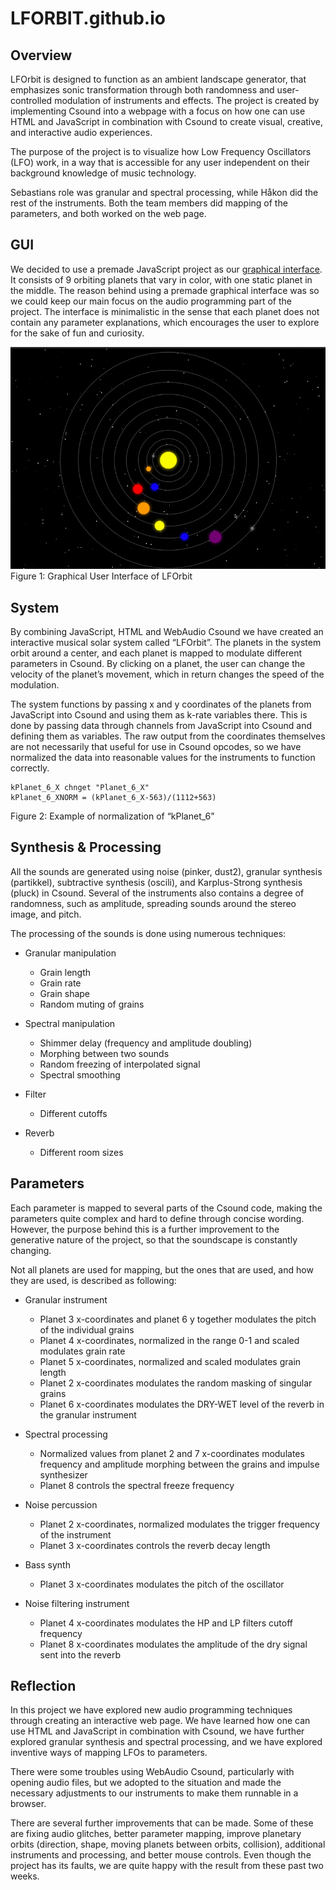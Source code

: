 # LFORBIT.github.io
## Overview
LFOrbit is designed to function as an ambient landscape generator, that emphasizes sonic transformation through both randomness and user-controlled modulation of instruments and effects. The project is created by implementing Csound into a webpage with a focus on how one can use HTML and JavaScript in combination with Csound to create visual, creative, and interactive audio experiences.

The purpose of the project is to visualize how Low Frequency Oscillators (LFO) work, in a way that is accessible for any user independent on their background knowledge of music technology. 

Sebastians role was granular and spectral processing, while Håkon did the rest of the instruments. Both the team members did mapping of the parameters, and both worked on the web page. 

## GUI
We decided to use a premade JavaScript project as our [graphical interface](https://medium.com/swlh/html-5-canvas-solar-system-e1e18204b123). It consists of 9 orbiting planets that vary in color, with one static planet in the middle. The reason behind using a premade graphical interface was so we could keep our main focus on the audio programming part of the project. The interface is minimalistic in the sense that each planet does not contain any parameter explanations, which encourages the user to explore for the sake of fun and curiosity. 

![GUi](/assets/images/Orbit.gif)
Figure 1: Graphical User Interface of LFOrbit

## System
By combining JavaScript, HTML and WebAudio Csound we have created an interactive musical solar system called “LFOrbit”. The planets in the system orbit around a center, and each planet is mapped to modulate different parameters in Csound. By clicking on a planet, the user can change the velocity of the planet’s movement, which in return changes the speed of the modulation. 

The system functions by passing x and y coordinates of the planets from JavaScript into Csound and using them as k-rate variables there. This is done by passing data through channels from JavaScript into Csound and defining them as variables. The raw output from the coordinates themselves are not necessarily that useful for use in Csound opcodes, so we have normalized the data into reasonable values for the instruments to function correctly. 


```csound
kPlanet_6_X chnget "Planet_6_X"
kPlanet_6_XNORM = (kPlanet_6_X-563)/(1112+563)
```

Figure 2: Example of normalization of “kPlanet_6”


## Synthesis & Processing
All the sounds are generated using noise (pinker, dust2), granular synthesis (partikkel), subtractive synthesis (oscili), and Karplus-Strong synthesis (pluck) in Csound. Several of the instruments also contains a degree of randomness, such as amplitude, spreading sounds around the stereo image, and pitch.

The processing of the sounds is done using numerous techniques:
-	Granular manipulation
    - Grain length
    - Grain rate
    - Grain shape
    - Random muting of grains

-	Spectral manipulation 
    - Shimmer delay (frequency and amplitude doubling)
    - Morphing between two sounds
    - Random freezing of interpolated signal
    - Spectral smoothing

-	Filter
    - Different cutoffs

-	Reverb
    - Different room sizes

## Parameters
Each parameter is mapped to several parts of the Csound code, making the parameters quite complex and hard to define through concise wording. However, the purpose behind this is a further improvement to the generative nature of the project, so that the soundscape is constantly changing. 

Not all planets are used for mapping, but the ones that are used, and how they are used, is described as following:
-	Granular instrument
    - Planet 3 x-coordinates and planet 6 y together modulates the pitch of the individual grains
    - Planet 4 x-coordinates, normalized in the range 0-1 and scaled modulates grain rate
    - Planet 5 x-coordinates, normalized and scaled modulates grain length
    - Planet 2 x-coordinates modulates the random masking of singular grains
    - Planet 6 x-coordinates modulates the DRY-WET level of the reverb in the granular instrument


-	Spectral processing
    -	Normalized values from planet 2 and 7 x-coordinates modulates frequency and amplitude morphing between the grains and impulse synthesizer
    -	Planet 8 controls the spectral freeze frequency

-	Noise percussion
    -	Planet 2 x-coordinates, normalized modulates the trigger frequency of the instrument
    -	Planet 3 x-coordinates controls the reverb decay length

-	Bass synth
    -	Planet 3 x-coordinates modulates the pitch of the oscillator 

-	Noise filtering instrument
    -	Planet 4 x-coordinates modulates the HP and LP filters cutoff frequency
    -	Planet 8 x-coordinates modulates the amplitude of the dry signal sent into the reverb

## Reflection
In this project we have explored new audio programming techniques through creating an interactive web page. We have learned how one can use HTML and JavaScript in combination with Csound, we have further explored granular synthesis and spectral processing, and we have explored inventive ways of mapping LFOs to parameters. 

There were some troubles using WebAudio Csound, particularly with opening audio files, but we adopted to the situation and made the necessary adjustments to our instruments to make them runnable in a browser. 

There are several further improvements that can be made. Some of these are fixing audio glitches, better parameter mapping, improve planetary orbits (direction, shape, moving planets between orbits, collision), additional instruments and processing, and better mouse controls. Even though the project has its faults, we are quite happy with the result from these past two weeks.

